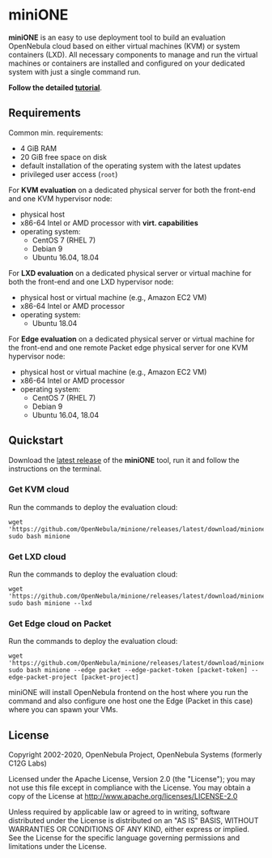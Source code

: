 # miniONE

**miniONE** is an easy to use deployment tool to build an evaluation OpenNebula cloud based on either virtual machines (KVM) or system containers (LXD). All necessary components to manage and run the virtual machines or containers are installed and configured on your dedicated system with just a single command run.

**Follow the detailed [tutorial](https://docs.opennebula.io/minione/)**.

## Requirements

Common min. requirements:
- 4 GiB RAM
- 20 GiB free space on disk
- default installation of the operating system with the latest updates
- privileged user access (`root`)

For **KVM evaluation** on a dedicated physical server for both the front-end and one KVM hypervisor node:
- physical host
- x86-64 Intel or AMD processor with **virt. capabilities**
- operating system:
  - CentOS 7 (RHEL 7)
  - Debian 9
  - Ubuntu 16.04, 18.04

For **LXD evaluation** on a dedicated physical server or virtual machine for both the front-end and one LXD hypervisor node:
- physical host or virtual machine (e.g., Amazon EC2 VM)
- x86-64 Intel or AMD processor
- operating system:
  - Ubuntu 18.04

For **Edge evaluation** on a dedicated physical server or virtual machine for the front-end and one remote Packet edge physical server for one KVM hypervisor node:
- physical host or virtual machine (e.g., Amazon EC2 VM)
- x86-64 Intel or AMD processor
- operating system:
  - CentOS 7 (RHEL 7)
  - Debian 9
  - Ubuntu 16.04, 18.04

## Quickstart

Download the [latest release](https://github.com/OpenNebula/minione/releases/latest) of the **miniONE** tool, run it and follow the instructions on the terminal.

### Get KVM cloud

Run the commands to deploy the evaluation cloud:

```
wget 'https://github.com/OpenNebula/minione/releases/latest/download/minione'
sudo bash minione
```

### Get LXD cloud

Run the commands to deploy the evaluation cloud:

```
wget 'https://github.com/OpenNebula/minione/releases/latest/download/minione'
sudo bash minione --lxd
```

### Get Edge cloud on Packet

Run the commands to deploy the evaluation cloud:

```
wget 'https://github.com/OpenNebula/minione/releases/latest/download/minione'
sudo bash minione --edge packet --edge-packet-token [packet-token] --edge-packet-project [packet-project]
```

miniONE will install OpenNebula frontend on the host where you run the command and also configure one host one the Edge (Packet in this case) where you can spawn your VMs.

## License

Copyright 2002-2020, OpenNebula Project, OpenNebula Systems (formerly C12G Labs)

Licensed under the Apache License, Version 2.0 (the "License"); you may
not use this file except in compliance with the License. You may obtain
a copy of the License at http://www.apache.org/licenses/LICENSE-2.0

Unless required by applicable law or agreed to in writing, software
distributed under the License is distributed on an "AS IS" BASIS,
WITHOUT WARRANTIES OR CONDITIONS OF ANY KIND, either express or implied.
See the License for the specific language governing permissions and
limitations under the License.

